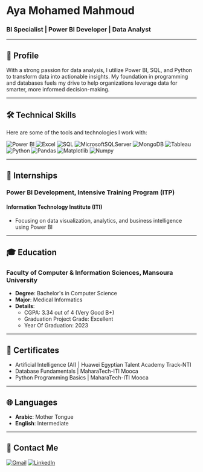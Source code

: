 # Aya Mohamed Mahmoud  
### BI Specialist | Power BI Developer | Data Analyst

---

## 👋 **Profile**  
With a strong passion for data analysis, I utilize Power BI, SQL, and Python to transform data into actionable insights. My foundation in programming and databases fuels my drive to help organizations leverage data for smarter, more informed decision-making.

---

## 🛠️ **Technical Skills**  
Here are some of the tools and technologies I work with:  

![Power BI](https://img.shields.io/badge/PowerBI-F2C811?style=for-the-badge&logo=powerbi&logoColor=black) 
![Excel](https://img.shields.io/badge/Excel-217346?style=for-the-badge&logo=microsoftexcel&logoColor=white) 
![SQL](https://img.shields.io/badge/SQL-4479A1?style=for-the-badge&logo=sql&logoColor=white) 
![MicrosoftSQLServer](https://img.shields.io/badge/Microsoft_SQL_Server-CC2927?style=for-the-badge&logo=microsoft-sql-server&logoColor=white)
![MongoDB](https://img.shields.io/badge/MongoDB-%234ea94b.svg?style=for-the-badge&logo=mongodb&logoColor=white)
![Tableau](https://img.shields.io/badge/Tableau-E97627?style=for-the-badge&logo=tableau&logoColor=white)
![Python](https://img.shields.io/badge/Python-3776AB?style=for-the-badge&logo=python&logoColor=white) 
![Pandas](https://img.shields.io/badge/Pandas-150458?style=for-the-badge&logo=pandas&logoColor=white) 
![Matplotlib](https://img.shields.io/badge/Matplotlib-11557C?style=for-the-badge&logo=matplotlib&logoColor=white)
![Numpy](https://img.shields.io/badge/NumPy-013243.svg?style=for-the-badge&logo=NumPy&logoColor=white)


---

## 💼 **Internships** 

### **Power BI Development, Intensive Training Program (ITP)**
#### **Information Technology Institute (ITI)**
- Focusing on data visualization, analytics, and business intelligence using Power BI

---

## 🎓 **Education**  

### **Faculty of Computer & Information Sciences, Mansoura University**  
- **Degree**: Bachelor's in Computer Science
- **Major**: Medical Informatics
- **Details**:  
  - CGPA: 3.34 out of 4 (Very Good B+)  
  - Graduation Project Grade: Excellent
  - Year Of Graduation:  2023
---

## 📜 **Certificates**  
- Artificial Intelligence (AI) | Huawei Egyptian Talent Academy Track-NTI 
- Database Fundamentals | MaharaTech-ITI Mooca 
- Python Programming Basics | MaharaTech-ITI Mooca


---

## 🌐 **Languages**  
- **Arabic**: Mother Tongue  
- **English**: Intermediate  

---
## 👤 **Contact Me**
[![Gmail](https://img.shields.io/badge/Gmail-D14836?style=for-the-badge&logo=gmail&logoColor=white)](mailto:aya.mohamedd1228@gmail.com)
[![LinkedIn](https://img.shields.io/badge/linkedin-%230077B5.svg?style=for-the-badge&logo=linkedin&logoColor=white)](https://www.linkedin.com/in/aya-mohamedd/)
